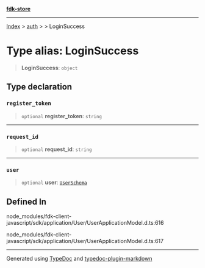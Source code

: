 [**fdk-store**](../../../README.md)
***

[Index](../../../API.md) > [auth](../../README.md) > [<internal>](../README.md) > LoginSuccess

# Type alias: LoginSuccess

> **LoginSuccess**: `object`

## Type declaration

### `register_token`

> `optional` **register\_token**: `string`

***

### `request_id`

> `optional` **request\_id**: `string`

***

### `user`

> `optional` **user**: [`UserSchema`](type-alias.UserSchema.md)

## Defined In

node\_modules/fdk-client-javascript/sdk/application/User/UserApplicationModel.d.ts:616

node\_modules/fdk-client-javascript/sdk/application/User/UserApplicationModel.d.ts:617

***
Generated using [TypeDoc](https://typedoc.org/) and [typedoc-plugin-markdown](https://www.npmjs.com/package/typedoc-plugin-markdown)

